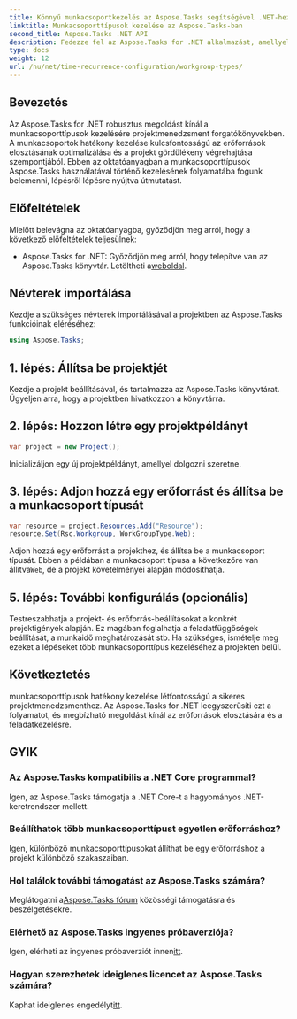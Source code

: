 ```yaml
---
title: Könnyű munkacsoportkezelés az Aspose.Tasks segítségével .NET-hez
linktitle: Munkacsoporttípusok kezelése az Aspose.Tasks-ban
second_title: Aspose.Tasks .NET API
description: Fedezze fel az Aspose.Tasks for .NET alkalmazást, amellyel könnyedén kezelheti a munkacsoporttípusokat a projektben. Az erőforrások elosztásának optimalizálása és a projektmenedzsment fejlesztése.
type: docs
weight: 12
url: /hu/net/time-recurrence-configuration/workgroup-types/
---
```

## Bevezetés
Az Aspose.Tasks for .NET robusztus megoldást kínál a munkacsoporttípusok kezelésére projektmenedzsment forgatókönyvekben. A munkacsoportok hatékony kezelése kulcsfontosságú az erőforrások elosztásának optimalizálása és a projekt gördülékeny végrehajtása szempontjából. Ebben az oktatóanyagban a munkacsoporttípusok Aspose.Tasks használatával történő kezelésének folyamatába fogunk belemenni, lépésről lépésre nyújtva útmutatást.
## Előfeltételek
Mielőtt belevágna az oktatóanyagba, győződjön meg arról, hogy a következő előfeltételek teljesülnek:
-  Aspose.Tasks for .NET: Győződjön meg arról, hogy telepítve van az Aspose.Tasks könyvtár. Letöltheti a[weboldal](https://releases.aspose.com/tasks/net/).
## Névterek importálása
Kezdje a szükséges névterek importálásával a projektben az Aspose.Tasks funkcióinak eléréséhez:
```csharp
using Aspose.Tasks;
```
## 1. lépés: Állítsa be projektjét
Kezdje a projekt beállításával, és tartalmazza az Aspose.Tasks könyvtárat. Ügyeljen arra, hogy a projektben hivatkozzon a könyvtárra.
## 2. lépés: Hozzon létre egy projektpéldányt
```csharp
var project = new Project();
```
Inicializáljon egy új projektpéldányt, amellyel dolgozni szeretne.
## 3. lépés: Adjon hozzá egy erőforrást és állítsa be a munkacsoport típusát
```csharp
var resource = project.Resources.Add("Resource");
resource.Set(Rsc.Workgroup, WorkGroupType.Web);
```
 Adjon hozzá egy erőforrást a projekthez, és állítsa be a munkacsoport típusát. Ebben a példában a munkacsoport típusa a következőre van állítva`Web`, de a projekt követelményei alapján módosíthatja.
## 5. lépés: További konfigurálás (opcionális)
Testreszabhatja a projekt- és erőforrás-beállításokat a konkrét projektigények alapján. Ez magában foglalhatja a feladatfüggőségek beállítását, a munkaidő meghatározását stb.
Ha szükséges, ismételje meg ezeket a lépéseket több munkacsoporttípus kezeléséhez a projekten belül.
## Következtetés
munkacsoporttípusok hatékony kezelése létfontosságú a sikeres projektmenedzsmenthez. Az Aspose.Tasks for .NET leegyszerűsíti ezt a folyamatot, és megbízható megoldást kínál az erőforrások elosztására és a feladatkezelésre.
## GYIK
### Az Aspose.Tasks kompatibilis a .NET Core programmal?
Igen, az Aspose.Tasks támogatja a .NET Core-t a hagyományos .NET-keretrendszer mellett.
### Beállíthatok több munkacsoporttípust egyetlen erőforráshoz?
Igen, különböző munkacsoporttípusokat állíthat be egy erőforráshoz a projekt különböző szakaszaiban.
### Hol találok további támogatást az Aspose.Tasks számára?
 Meglátogatni a[Aspose.Tasks fórum](https://forum.aspose.com/c/tasks/15) közösségi támogatásra és beszélgetésekre.
### Elérhető az Aspose.Tasks ingyenes próbaverziója?
 Igen, elérheti az ingyenes próbaverziót innen[itt](https://releases.aspose.com/).
### Hogyan szerezhetek ideiglenes licencet az Aspose.Tasks számára?
 Kaphat ideiglenes engedélyt[itt](https://purchase.aspose.com/temporary-license/).